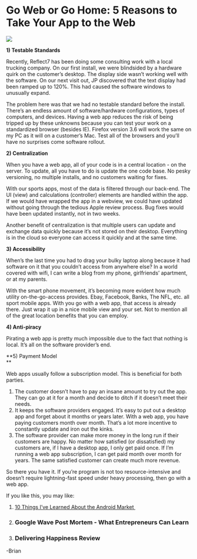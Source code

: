 <!--
id: 1171984702
link: http://techneur.com/post/1171984702/go-web-or-go-home-5-reasons-to-take-your-app-to-the
slug: go-web-or-go-home-5-reasons-to-take-your-app-to-the
date: Wed Sep 22 2010 13:12:47 GMT-0500 (CDT)
publish: 2010-09-022
tags: Web App, Desktop App, Mobile App, Anti-Piracy, Accessibility, Centralization, Cloud
-->


Go Web or Go Home: 5 Reasons to Take Your App to the Web
========================================================

![](http://media.tumblr.com/tumblr_l95eshfifV1qzbc4f.jpg)

**1) Testable Standards**

Recently, Reflect7 has been doing some consulting work with a local
trucking company. On our first install, we were blindsided by a hardware
quirk on the customer’s desktop. The display side wasn’t working well
with the software. On our next visit out, JP discovered that the text
display had been ramped up to 120%. This had caused the software windows
to unusually expand.

The problem here was that we had no testable standard before the
install. There’s an endless amount of software/hardware configurations,
types of computers, and devices. Having a web app reduces the risk of
being tripped up by these unknowns because you can test your work on a
standardized browser (besides IE). Firefox version 3.6 will work the
same on my PC as it will on a customer’s Mac. Test all of the browsers
and you’ll have no surprises come software rollout.

**2) Centralization**

When you have a web app, all of your code is in a central location - on
the server. To update, all you have to do is update the one code base.
No pesky versioning, no multiple installs, and no customers waiting for
fixes.

With our sports apps, most of the data is filtered through our back-end.
The UI (view) and calculations (controller) elements are handled within
the app. If we would have wrapped the app in a webview, we could have
updated without going through the tedious Apple review process. Bug
fixes would have been updated instantly, not in two weeks.

Another benefit of centralization is that multiple users can update and
exchange data quickly because it’s not stored on their desktop.
Everything is in the cloud so everyone can access it quickly and at the
same time.

**3) Accessibility**

When’s the last time you had to drag your bulky laptop along because it
had software on it that you couldn’t access from anywhere else? In a
world covered with wifi, I can write a blog from my phone, girlfriends’
apartment, or at my parents.

With the smart phone movement, it’s becoming more evident how much
utility on-the-go-access provides. Ebay, Facebook, Banks, The NFL, etc.
all sport mobile apps. With you go with a web app, that access is
already there. Just wrap it up in a nice mobile view and your set. Not
to mention all of the great location benefits that you can employ.

**4) Anti-piracy**

Pirating a web app is pretty much impossible due to the fact that
nothing is local. It’s all on the software provider’s end.

**5) Payment Model\
**

Web apps usually follow a subscription model. This is beneficial for
both parties.

1.  The customer doesn’t have to pay an insane amount to try out the
    app. They can go at it for a month and decide to ditch if it doesn’t
    meet their needs.
2.  It keeps the software providers engaged. It’s easy to put out a
    desktop app and forget about it months or years later. With a web
    app, you have paying customers month over month. That’s a lot more
    incentive to constantly update and iron out the kinks.
3.  The software provider can make more money in the long run if their
    customers are happy. No matter how satisfied (or dissatisfied) my
    customers are, if I have a desktop app, I only get paid once. If I’m
    running a web app subscription, I can get paid month over month for
    years. The same satisfied customer can create much more revenue.

So there you have it. If you’re program is not too resource-intensive
and doesn’t require lightning-fast speed under heavy processing, then go
with a web app.

If you like this, you may like:

1.  [10 Things I’ve Learned About the Android
    Market ](http://techneur.com/post/1126039921/10-things-ive-learned-about-the-android-market "10 Things I've Learned About the Android Market ")
2.  [](http://techneur.com/post/908299611/google-wave-post-mortem-what-entrepreneurs-can-learn)

    ### Google Wave Post Mortem - What Entrepreneurs Can Learn

3.  [](http://techneur.com/post/671778103/delivering-happiness-review)

    ### Delivering Happiness Review

-Brian

